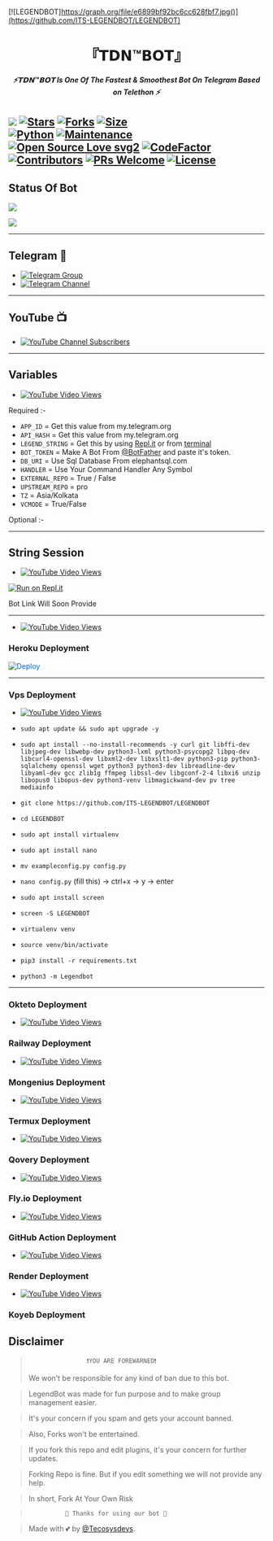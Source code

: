 [![LEGENDBOT]https://graph.org/file/e6899bf92bc6cc628fbf7.jpg()](https://github.com/ITS-LEGENDBOT/LEGENDBOT)


<h1 align="center">
<b> 『𝗧𝗗𝗡™𝗕𝗢𝗧』 </b>
</h1>

<h6 align="center">
  <b>⚡𝗧𝗗𝗡™𝗕𝗢𝗧  Is One Of The Fastest & Smoothest Bot On Telegram Based on Telethon ⚡</b>
</h6>


[![](https://img.shields.io/badge/LegendBot-v2.0-blue)](#)
[![Stars](https://img.shields.io/github/stars/LEGEND-AI/LEGENDBOT?style=flat-square&color=yellow)](https://github.com/Tecosys/LEGENDBOT/stargazers)
[![Forks](https://img.shields.io/github/forks/LEGEND-AI/LEGENDBOT?style=flat-square&color=orange)](https://github.com/Tecosys/LEGENDBOT/fork)
[![Size](https://img.shields.io/github/repo-size/LEGEND-AI/LEGENDBOT?style=flat-square&color=green)](https://github.com/Tecosys/LEGENDBOT/)   
[![Python](https://img.shields.io/badge/Python-v3.10.5-blue)](https://www.python.org/)
[![Maintenance](https://img.shields.io/badge/Maintained%3F-yes-green.svg)](https://github.com/Tecosys/LEGENDBOT/graphs/commit-activity)
[![Open Source Love svg2](https://badges.frapsoft.com/os/v2/open-source.svg?v=103)](https://github.com/Tecosys/LEGENDBOT)
[![CodeFactor](https://www.codefactor.io/repository/github/tecosys/legendbot/badge)](https://www.codefactor.io/repository/github/tecosys/legendbot)
[![Contributors](https://img.shields.io/github/contributors/LEGEND-AI/LEGENDBOT?style=flat-square&color=green)](https://github.com/LEGEND-AI/LEGENDBOT/graphs/contributors)
[![PRs Welcome](https://img.shields.io/badge/PRs-welcome-brightgreen.svg?style=flat-square)](https://makeapullrequest.com)
[![License](https://img.shields.io/badge/License-AGPL-blue)](https://github.com/Tecosys/LEGENDBOT/blob/main/LICENSE) 
------
## Status Of Bot 
<p align="left">
<a href="https://github.com/LEGEND-AI/LEGENDBOT/network/members"><img src="https://img.shields.io/github/forks/LEGEND-AI/LEGENDBOT?label=Forks&logoColor=Black&style=social"></a><p align="left"><a href="https://github.com/LEGEND-AI/LEGENDBOT/stargazers"><img src="https://img.shields.io/github/stars/LEGEND-AI/LEGENDBOT?logoColor=Blue&style=social"></a><p align="left"><a href="https://github.com/LEGEND-AI/LEGENDBOT"></a><p align="left"><a href="https://github.com/LEGEND-AI/LEGENDBOT?"></a>
  
------
  
## Telegram 🏪
- [![Telegram Group](https://img.shields.io/badge/Telegram-Group-brightgreen)](https://t.me/LegendBot_Userbot)
- [![Telegram Channel](https://img.shields.io/badge/Telegram-Channel-brightgreen)](https://t.me/)
  
------
  
## YouTube 📺
- [![YouTube Channel Subscribers](https://img.shields.io/youtube/channel/subscribers/UCvp8PY25PTRhFDZjLv3sVfg?style=social)](https://youtube.com/channel/UCvp8PY25PTRhFDZjLv3sVfg)


-------

## Variables

- [![YouTube Video Views](https://img.shields.io/youtube/views/CH_KO1wim2o?label=Collect+•+AllVariables+•&style=social)](https://youtu.be/CH_KO1wim2o)


Required :-

- `APP_ID`  =  Get this value from my.telegram.org
- `API_HASH`  =  Get this value from my.telegram.org
- `LEGEND_STRING`  =  Get this by using [Repl.it](#Repl) or from [terminal](#Terminal)
- `BOT_TOKEN`  =  Make A Bot From [@BotFather](https://t.me/botfather) and paste it's token.
- `DB_URI` = Use Sql Database  From elephantsql.com
- `HANDLER` = Use Your Command Handler Any Symbol
- `EXTERNAL_REPO` = True / False
- `UPSTREAM_REPO` = pro
- `TZ` = Asia/Kolkata 
- `VCMODE` = True/False
  
Optional :-

--------
## String Session

- [![YouTube Video Views](https://img.shields.io/youtube/views/CH_KO1wim2o?label=Generate+•+Telethon+•&style=social)](https://youtu.be/CH_KO1wim2o)


[![Run on Repl.it](https://replit.com/badge/github/LEGEND-AI/LEGENDBOT)](https://replit.com/@Teameviral/Session-Maker#main.py)

Bot Link Will Soon Provide 

-------

- [![YouTube Video Views](https://img.shields.io/youtube/views/CH_KO1wim2o?label=Tutorial+•+Heroku+•&style=social)](https://youtu.be/CH_KO1wim2o)

<h3> Heroku Deployment </h3>
<a href="https://heroku.com/deploy/" rel="nofollow" style="background-color: initial; box-sizing: border-box; color: #0366d6; text-decoration-line: none;"><img alt="Deploy" data-canonical-src="https://www.herokucdn.com/deploy/button.svg" src="https://camo.githubusercontent.com/83b0e95b38892b49184e07ad572c94c8038323fb/68747470733a2f2f7777772e6865726f6b7563646e2e636f6d2f6465706c6f792f627574746f6e2e737667" style="border-style: none; box-sizing: initial; max-width: 100%;" /></a></div>
</a>

-------

<h3> Vps Deployment </h3>


- [![YouTube Video Views](https://img.shields.io/youtube/views/CH_KO1wim2o?label=Tutorial+•+Vps+•&style=social)](https://youtu.be/CH_KO1wim2o)

- `sudo apt update && sudo apt upgrade -y`

- `sudo apt install --no-install-recommends -y curl git libffi-dev libjpeg-dev libwebp-dev python3-lxml python3-psycopg2 libpq-dev libcurl4-openssl-dev libxml2-dev libxslt1-dev python3-pip python3-sqlalchemy openssl wget python3 python3-dev libreadline-dev libyaml-dev gcc zlib1g ffmpeg libssl-dev libgconf-2-4 libxi6 unzip libopus0 libopus-dev python3-venv libmagickwand-dev pv tree mediainfo`

- `git clone https://github.com/ITS-LEGENDBOT/LEGENDBOT` 

- `cd LEGENDBOT`

- `sudo apt install virtualenv`


- `sudo apt install nano`

- `mv exampleconfig.py config.py`

- `nano config.py` (fill this) -> ctrl+x -> y -> enter

- `sudo apt install screen`

- `screen -S LEGENDBOT`

- `virtualenv venv`

- `source venv/bin/activate`

- `pip3 install -r requirements.txt`

- `python3 -m Legendbot`
 
------

<h3> Okteto Deployment </h3>

- [![YouTube Video Views](https://img.shields.io/youtube/views/CH_KO1wim2o?label=Tutorial+•+Okteto+•&style=social)](https://youtu.be/CH_KO1wim2o)


<h3> Railway Deployment </h3>


- [![YouTube Video Views](https://img.shields.io/youtube/views/CH_KO1wim2o?label=Tutorial+•+Railway+•&style=social)](https://youtu.be/CH_KO1wim2o)

<h3> Mongenius Deployment </h3>


- [![YouTube Video Views](https://img.shields.io/youtube/views/CH_KO1wim2o?label=Tutorial+•+Mongenius+•&style=social)](https://youtu.be/CH_KO1wim2o)


<h3> Termux Deployment </h3>

- [![YouTube Video Views](https://img.shields.io/youtube/views/CH_KO1wim2o?label=Tutorial+•+Termux+•&style=social)](https://youtu.be/CH_KO1wim2o)


<h3> Qovery Deployment </h3>

- [![YouTube Video Views](https://img.shields.io/youtube/views/CH_KO1wim2o?label=Tutorial+•+Qovery+•&style=social)](https://youtu.be/CH_KO1wim2o)


<h3> Fly.io Deployment </h3>

- [![YouTube Video Views](https://img.shields.io/youtube/views/CH_KO1wim2o?label=Tutorial+•+Fly.io+•&style=social)](https://youtu.be/CH_KO1wim2o)

<h3> GitHub Action Deployment </h3>

- [![YouTube Video Views](https://img.shields.io/youtube/views/CH_KO1wim2o?label=Github+•+Action+•&style=social)](https://youtu.be/CH_KO1wim2o)

<h3> Render Deployment </h3>

- [![YouTube Video Views](https://img.shields.io/youtube/views/CH_KO1wim2o?label=Tutorial+•+Render+•&style=social)](https://youtu.be/CH_KO1wim2o)

<h3> Koyeb Deployment </h3>



## Disclaimer
  
>                     ❗YOU ARE FOREWARNED❗
> We won't be responsible for any kind of ban due to this bot.

> LegendBot was made for fun purpose and to make group management easier.

> It's your concern if you spam and gets your account banned.

> Also, Forks won't be entertained.

> If you fork this repo and edit plugins, it's your concern for further updates.

> Forking Repo is fine. But if you edit something we will not provide any help.

> In short, Fork At Your Own Risk    

>               💖 Thanks for using our bot 💖

</details>


> Made with 💕 by [@Tecosysdevs](https://t.me/Tecosysdevs).    
